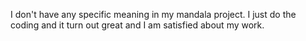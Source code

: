 I don't have any specific meaning in my mandala project. I just do the coding and it turn out great and I am satisfied about my work. 
